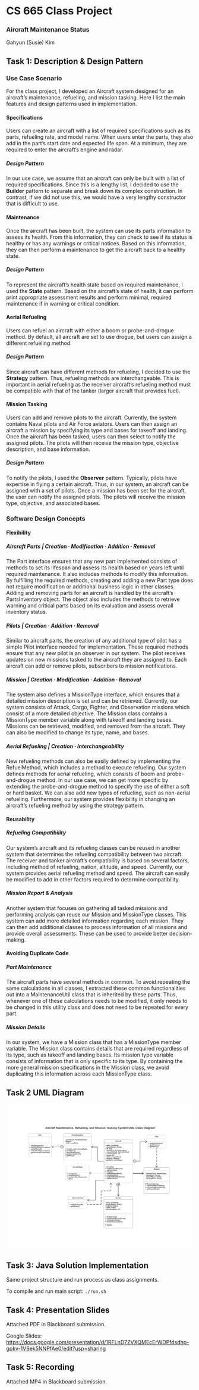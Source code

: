 # CS 665 Class Project

### Aircraft Maintenance Status 
Gahyun (Susie) Kim

## Task 1: Description & Design Pattern 

### Use Case Scenario
For the class project, I developed an Aircraft system designed for an aircraft’s maintenance, 
refueling, and mission tasking. Here I list the main features and design patterns used in 
implementation.

#### Specifications
Users can create an aircraft with a list of required specifications such as its parts, 
refueling rate, and model name. When users enter the parts, they also add in the part’s start 
date and expected life span. At a minimum, they are required to enter the aircraft’s engine and 
radar.

##### Design Pattern
In our use case, we assume that an aircraft can only be built with a list of required 
specifications. Since this is a lengthy list, I decided to use the **Builder** pattern to separate 
and break down its complex construction. In contrast, if we did not use this, we would have a 
very lengthy constructor that is difficult to use.  

#### Maintenance
Once the aircraft has been built, the system can use its parts information to assess its health. 
From this information, they can check to see if its status is healthy or has any warnings or 
critical notices. Based on this information, they can then perform a maintenance to get the 
aircraft back to a healthy state. 

##### Design Pattern
To represent the aircraft’s health state based on required maintenance, I used the **State** 
pattern. Based on the aircraft’s state of health, it can perform print appropriate assessment 
results and perform minimal, required maintenance if in warning or critical condition.  

#### Aerial Refueling
Users can refuel an aircraft with either a boom or probe-and-drogue method. 
By default, all aircraft are set to use drogue, but users can assign a different refueling method. 

##### Design Pattern 
Since aircraft can have different methods for refueling, I decided to use the **Strategy** pattern. 
Thus, refueling methods are interchangeable. This is important in aerial refueling as the 
receiver aircraft’s refueling method must be compatible with that of the tanker 
(larger aircraft that provides fuel). 

#### Mission Tasking
Users can add and remove pilots to the aircraft. Currently, the system contains Naval pilots and 
Air Force aviators. Users can then assign an aircraft a mission by specifying its type and bases 
for takeoff and landing. Once the aircraft has been tasked, users can then select to notify the 
assigned pilots. The pilots will then receive the mission type, objective description, and base 
information. 

##### Design Pattern
To notify the pilots, I used the **Observer** pattern. Typically, pilots have expertise in 
flying a certain aircraft. Thus, in our system, an aircraft can be assigned with a set of 
pilots. Once a mission has been set for the aircraft, the user can notify the assigned pilots. 
The pilots will receive the mission type, objective, and associated bases. 



### Software Design Concepts

#### Flexibility
##### Aircraft Parts | Creation · Modification · Addition · Removal
The Part interface ensures that any new part implemented consists of methods to set its 
lifespan and assess its health based on years left until required maintenance. It also 
includes methods to modify this information. By fulfilling the required methods, creating 
and adding a new Part type does not require modification or additional business logic in 
other classes. Adding and removing parts for an aircraft is handled by the aircraft’s 
PartsInventory object. The object also includes the methods to retrieve warning and critical 
parts based on its evaluation and assess overall inventory status.

##### Pilots | Creation · Addition · Removal
Similar to aircraft parts, the creation of any additional type of pilot has a simple Pilot 
interface needed for implementation. These required methods ensure that any new pilot is an 
observer in our system. The pilot receives updates on new missions tasked to the aircraft 
they are assigned to. Each aircraft can add or remove pilots, subscribers to mission notifications.

##### Mission | Creation · Modification · Addition · Removal
The system also defines a MissionType interface, which ensures that a detailed mission 
description is set and can be retrieved. Currently, our system consists of Attack, Cargo, 
Fighter, and Observation missions which consist of a more detailed objective. The Mission 
class contains a MissionType member variable along with takeoff and landing bases. Missions 
can be retrieved, modified, and removed from the aircraft. They can also be modified to 
change its type, name, and bases. 
 
##### Aerial Refueling | Creation · Interchangeability 
New refueling methods can also be easily defined by implementing the RefuelMethod, 
which includes a method to execute refueling. Our system defines methods for aerial refueling, 
which consists of boom and probe-and-drogue method. In our use case, we can get more specific 
by extending the probe-and-drogue method to specify the use of either a soft or hard basket. 
We can also add new types of refueling, such as non-aerial refueling. Furthermore, our system 
provides flexibility in changing an aircraft’s refueling method by using the strategy pattern.


#### Reusability
##### Refueling Compatibility
Our system’s aircraft and its refueling classes can be reused in another system that 
determines the refueling compatibility between two aircraft. The receiver and tanker 
aircraft’s compatibility is based on several factors, including method of refueling, nation, 
altitude, and speed. Currently, our system provides aerial refueling method and speed. 
The aircraft can easily be modified to add in other factors required to determine compatibility.

##### Mission Report & Analysis
Another system that focuses on gathering all tasked missions and performing analysis can 
reuse our Mission and MissionType classes. This system can add more detailed information 
regarding each mission. They can then add additional classes to process information of all 
missions and provide overall assessments. These can be used to provide better decision-making. 

#### Avoiding Duplicate Code
##### Part Maintenance
The aircraft parts have several methods in common. To avoid repeating the same calculations in 
all classes, I extracted these common functionalities out into a MaintenanceUtil class that is 
inherited by these parts. Thus, whenever one of these calculations needs to be modified, it 
only needs to be changed in this utility class and does not need to be repeated for every part. 

##### Mission Details
In our system, we have a Mission class that has a MissionType member variable. 
The Mission class contains details that are required regardless of its type, such as takeoff
 and landing bases. Its mission type variable consists of information that is only specific to 
 its type. By containing the more general mission specifications in the Mission class, we avoid 
 duplicating this information across each MissionType class. 
 
 
## Task 2 UML Diagram
![Alt text](aircraft_system.png?raw=true)

## Task 3: Java Solution Implementation
Same project structure and run process as class assignments.

To compile and run main script: 
`./run.sh`

## Task 4: Presentation Slides

Attached PDF in Blackboard submission.

Google Slides: 
https://docs.google.com/presentation/d/1RFLnD7ZVXQMEcErWDPfdsdhp-gpkv-1VSek5NNPfAe0/edit?usp=sharing

## Task 5: Recording

Attached MP4 in Blackboard submission.